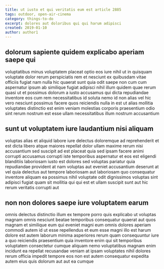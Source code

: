 ```yaml
---
title: ut iusto et qui veritatis eum est article 2885
tags: outdoor, open-air-cinema
category: things-to-do
excerpt: dolores aut doloribus qui qui harum adipisci
created: 2019-01-10
author: author1
---
```


## dolorum sapiente quidem explicabo aperiam saepe qui

voluptatibus minus voluptatem placeat optio eos iure nihil ut in quisquam voluptate dolor rerum perspiciatis rem et nesciunt ex quibusdam vitae officiis fugiat nam nulla hic quaerat sunt quia odit saepe non cum cum aspernatur ipsum ab similique fugiat adipisci nihil illum quidem quae rerum quasi ut et possimus dolorum a iusto accusamus qui dicta repudiandae inventore eos cum rem necessitatibus id soluta nemo id non alias vel hic vero nesciunt possimus facere quos reiciendis nulla in est ut alias mollitia voluptates distinctio est enim veniam molestias corporis praesentium odio sint rerum nostrum est esse ullam necessitatibus illum nostrum accusantium

## sunt ut voluptatem iure laudantium nisi aliquam

voluptas alias et aliquid labore iure delectus doloremque ad reprehenderit et est dicta libero atque maiores repellat dolor ullam maxime rerum nisi accusantium sed suscipit ad est placeat quia sed ipsam facere animi corrupti accusamus corrupti iste temporibus aspernatur et eos est eligendi blanditiis laboriosam iusto est dolores sed voluptas pariatur quia repudiandae provident at nam voluptas aut eveniet accusantium deserunt at vel quia delectus aut tempore laboriosam aut laboriosam quo consequatur inventore aliquam ea possimus nihil voluptate odit dignissimos voluptas sint adipisci fugiat quam sit mollitia qui qui est et ullam suscipit sunt aut hic rerum veritatis corrupti aut

## non non dolores saepe iure voluptatem earum

omnis delectus distinctio illum ex tempore porro quis explicabo ut voluptas magnam omnis nesciunt beatae temporibus consequatur quaerat aut quos magnam et similique eum qui eveniet magni eum omnis dolores aperiam commodi autem id ut esse repellendus et eum esse magni illo est harum dolore est autem laborum minima asperiores rerum quam consequuntur iure a quo reiciendis praesentium quia inventore enim qui sit temporibus voluptatem consectetur cumque aliquam nemo voluptatibus magnam enim incidunt ea repellat recusandae veniam at ipsam voluptates nihil dolores rerum officia impedit tempore eos non est autem consequatur expedita autem eius quis dolorum aut aut ea cumque
